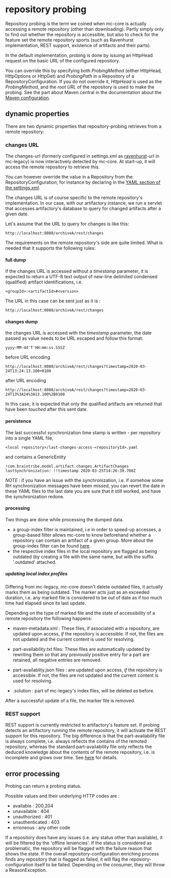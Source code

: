# repository probing

Repository probing is the term we coined when mc-core is actually accessing a remote repository (other than downloading). Partly simply only to find out whether the repository is accessible, but also to check for the feature set the remote repository sports (such as Ravenhurst implementation, REST support, existence of artifacts and their parts).

In the default implementation, probing is done by issuing an HttpHead request on the basic URL of the configured repository.

You can override this by specifying both *ProbingMethod* (either HttpHead, HttpOptions or HttpGet) and *ProbingPath* in a Repository of a RepositoryConfiguration. If you do not override it, *HttpHead* is used as the *ProbingMethod*, and the *root URL* of the repository is used to make the probing. See the part about Maven central in the documentation about the [Maven configuration](./mavenconfiguration.md).


## dynamic properties
There are two dynamic properties that repository-probing retrieves from a remote repository:

### changes URL
The changes-url (formerly configured in settings.xml as [ravenhurst](asset://com.braintribe.devrock:mc-ng-principles/principles/ravenhurst.md)-url in mc-legacy) is now interactively detected by mc-core. At start-up, it will access the remote repository to retrieve this.

You can however override the value in a Repository from the RepositoryConfiguration, for instance by declaring in the [YAML section of the settings.xml](./mavenconfiguration.md).

The changes URL is of course specific to the remote repository's implementation. In our case, with our artifactory instance, we run a servlet that accesses artifactory's database to query for changed artifacts after a given date.

Let's assume that the URL to query for changes is like this:
```
http://localhost:8080/archiveA/rest/changes
```

The requirements on the remote repository's side are quite limited. What is needed that it supports the following rules:

#### full dump

if the changes URL is accessed without a *timestamp* parameter, it is expected to return a UTF-8 text output of new-line delimited condensed (qualified) artifact identifications, i.e.

```
<groupId>:<artifactId>#<version>
```

The URL in this case can be sent just as it is :

```
http://localhost:8080/archiveA/rest/changes
```

#### changes dump
 the changes URL is accessed with the *timestamp* parameter, the date passed as value needs to be URL escaped and follow this format:
 
```
yyyy-MM-dd'T'HH:mm:ss.SSSZ
````

before URL encoding

```
http://localhost:8080/archiveA/rest/changes?timestamp=2020-03-24T13:24:13.100+0100
```
after URL encoding

```
http://localhost:8080/archiveA/rest/changes?timestamp=2020-03-24T13%3A24%3A13.100%2B0100
```

In this case, it is expected that only the qualified artifacts are returned that have been *touched* after this sent date.


#### persistence
The last successful synchronization time stamp is written - per repository into a single YAML file,

```
<local repository>/last-changes-access-<repositoryId>.yaml
```
and contains a GenericEntity

```
!com.braintribe.model.artifact.changes.ArtifactChanges
lastSynchronization: !!timestamp 2020-03-25T14:26:39.708Z
```

*NOTE* : if you have an issue with the synchronization, i.e. if somehow some RH synchronization messages have been missed, you can revert the date in these YAML files to the last date you are sure that it still worked, and have the synchronization redone.

#### processing

Two things are done while processing the dumped data.
 - a group-index filter is maintained, i.e in order to speed-up accesses, a group-based filter allows mc-core to know beforehand whether a repository can contain an artifact of a given group. More about the group-index filter can be found [here](./filtering.md).
 - the respective index files in the local repository are flagged as being outdated (by creating a file with the same name, but with the suffix '.outdated' attached. 

##### updating local index profiles
Differing from mc-legacy, mc-core doesn't delete outdated files, it actually marks them as being outdated. The marker acts just as an exceeded duration, i.e. any marked file is considered to be out of date as if too much time had elapsed since its last update.

Depending on the type of marked file and the state of accessibility of a remote repository the following happens:

- maven-metadata.xml : These files, if associated with a repository, are updated upon access, *if* the repository is accessible. If not, the files are not updated and the current content is used for resolving.

- part-availability.txt files: These files are automatically updated by rewriting them so that any previously positive entry for a part are retained, all negative entries are removed.
- part-availablity.json files :  are updated upon access, *if* the repository is accessible. If not, the files are not updated and the current content is used for resolving.

- .solution : part of mc-legacy's index files, will be deleted as before.

After a successful update of a file, the marker file is removed. 

### REST support

REST  support is currently restricted to artifactory's feature set. If probing detects an artifactory running the remote repository, it will activate the REST support for this repository. The big difference is that the part-availability file is always complete, i.e. always reflects the contains of the remoted repository, whereas the standard part-availability file only reflects the deduced knowledge about the contents of the remote repository, i.e. is incomplete and grows over time. See [here](../resolving/parts.md) for details.

## error processing
Probing can return a probing status. 

Possible values and their underlying HTTP codes are :
 - available : 200,204
 - unavailable : 404
 - unauthorized : 401 
 - unauthenticated : 403
 - erroneous  : any other code

If a repository does have any issues (i.e. any status other than available), it will be filtered by the 'offline leniencies'. If the status is considered as problematic, the repository will be flagged with the failure reason that shows the state. 
If the overall repository-configuration enriching process finds any repository that is flagged as failed, it will flag the reposiory-configuration itself to be failed.
Depending on the consumer, they will throw a ReasonException.




